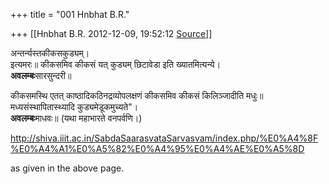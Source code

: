 +++
title = "001 Hnbhat B.R."

+++
[[Hnbhat B.R.	2012-12-09, 19:52:12 [Source](https://groups.google.com/g/bvparishat/c/7CBAj-d7KYg)]]



अन्तर्न्यस्तकीकसकुड्यम्।  
इत्यमरः॥ कीकसमिव कीकसं यत् कुड्यम् छिटावेडा इति ख्यातमित्यन्ये।  
**अवलम्बः**सारसुन्दरी॥  
  
  
कीकसमस्थि एतत् काष्ठादिकठिनद्रव्योपलक्षणं कीकसमिव कीकसं किलिञ्जादीति मधुः॥  
मध्यसंस्थापितास्थ्यादि कुड्यमेडूकमुच्यते"।  
**अवलम्बः**माधवः॥ (यथा महाभारते वनपर्वणि।)  

  

<http://shiva.iiit.ac.in/SabdaSaarasvataSarvasvam/index.php/%E0%A4%8F%E0%A4%A1%E0%A5%82%E0%A4%95%E0%A4%AE%E0%A5%8D>  

  

as given in the above page.

  

  

